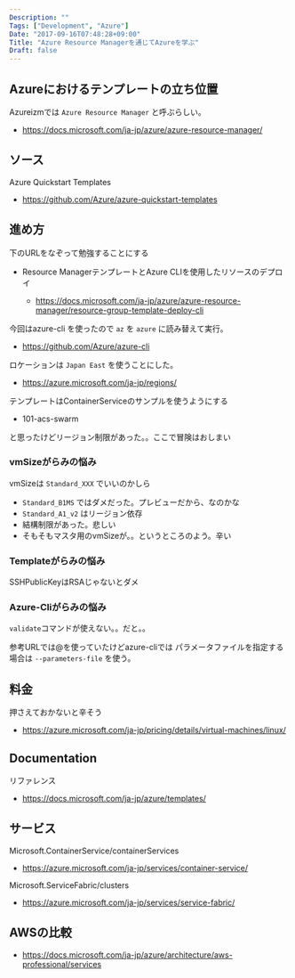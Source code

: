 ```yaml
---
Description: ""
Tags: ["Development", "Azure"]
Date: "2017-09-16T07:48:28+09:00"
Title: "Azure Resource Managerを通じてAzureを学ぶ"
Draft: false
---
```


## Azureにおけるテンプレートの立ち位置

Azureizmでは `Azure Resource Manager` と呼ぶらしい。

- https://docs.microsoft.com/ja-jp/azure/azure-resource-manager/

## ソース

Azure Quickstart Templates

- https://github.com/Azure/azure-quickstart-templates

## 進め方

下のURLをなぞって勉強することにする

- Resource ManagerテンプレートとAzure CLIを使用したリソースのデプロイ

  - https://docs.microsoft.com/ja-jp/azure/azure-resource-manager/resource-group-template-deploy-cli

今回はazure-cli  を使ったので `az` を `azure` に読み替えて実行。

- https://github.com/Azure/azure-cli

ロケーションは `Japan East` を使うことにした。

- https://azure.microsoft.com/ja-jp/regions/

テンプレートはContainerServiceのサンプルを使うようにする

- 101-acs-swarm

と思ったけどリージョン制限があった。。ここで冒険はおしまい

### vmSizeがらみの悩み

vmSizeは `Standard_XXX` でいいのかしら

- `Standard_B1MS` ではダメだった。プレビューだから、なのかな
- `Standard_A1_v2` はリージョン依存
- 結構制限があった。悲しい
- そもそもマスタ用のvmSizeが。。というところのよう。辛い

### Templateがらみの悩み

SSHPublicKeyはRSAじゃないとダメ

### Azure-Cliがらみの悩み

`validate`コマンドが使えない。。だと。。

参考URLでは@を使っていたけどazure-cliでは
パラメータファイルを指定する場合は `--parameters-file` を使う。

## 料金

押さえておかないと辛そう

- https://azure.microsoft.com/ja-jp/pricing/details/virtual-machines/linux/

## Documentation

リファレンス

- https://docs.microsoft.com/ja-jp/azure/templates/

## サービス

Microsoft.ContainerService/containerServices

- https://azure.microsoft.com/ja-jp/services/container-service/

Microsoft.ServiceFabric/clusters

- https://azure.microsoft.com/ja-jp/services/service-fabric/

## AWSの比較

- https://docs.microsoft.com/ja-jp/azure/architecture/aws-professional/services
